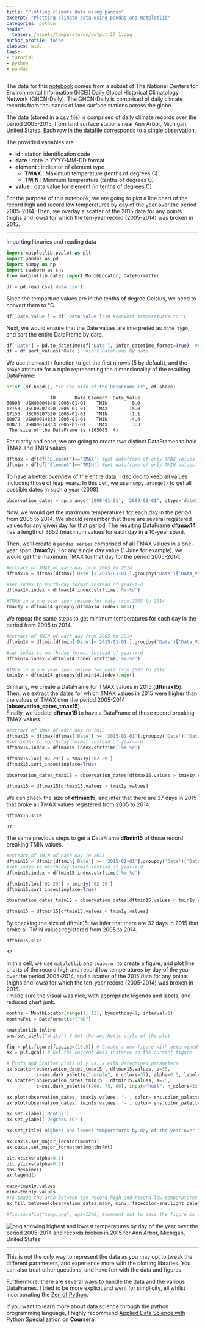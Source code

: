 ```yaml
---
title: "Plotting climate data using pandas"
excerpt: "Plotting climate data using pandas and matplotlib"
categories: python
header:
  teaser: /assets/temperatures/output_27_1.png
author_profile: false
classes: wide
tags:
- tutorial
- python
- pandas
---
```


The data for this [notebook](https://github.com/meherbejaoui/meherbejaoui.github.io/blob/master/assets/temperatures/TemperatureBrokenRecords.ipynb) comes from a subset of The National Centers for Environmental Information (NCEI) Daily Global Historical Climatology Network (GHCN-Daily). The GHCN-Daily is comprised of daily climate records from thousands of land surface stations across the globe.

The data (stored in a [csv file](https://github.com/meherbejaoui/meherbejaoui.github.io/blob/master/assets/temperatures/data.csv)) is comprised of daily climate records over the period 2005-2015, from land surface stations near Ann Arbor, Michigan, United States.
Each row in the datafile corresponds to a single observation.

The provided variables are :
- **id** : station identification code
- **date** : date in YYYY-MM-DD format
- **element** : indicator of element type
    - **TMAX** : Maximum temperature (tenths of degrees C)
    - **TMIN** : Minimum temperature (tenths of degrees C)
- **value** : data value for element (in tenths of degrees C)

For the purpose of this notebook, we are going to plot a line chart of the record high and record low temperatures by day of the year over the period 2005-2014. Then, we overlay a scatter of the 2015 data for any points (highs and lows) for which the ten-year record (2005-2014) was broken in 2015.

***

Importing libraries and reading data


```python
import matplotlib.pyplot as plt
import pandas as pd
import numpy as np
import seaborn as sns
from matplotlib.dates import MonthLocator, DateFormatter

df = pd.read_csv('data.csv')
```

Since the temparture values are in the tenths of degree Celsius, we need to convert them to °C.


```python
df['Data_Value'] = df['Data_Value']/10 #convert temperatures to °C
```

Next, we would ensure that the Date values are interpreted as `date type`, and sort the entire DataFrame by date.


```python
df['Date'] = pd.to_datetime(df['Date'], infer_datetime_format=True)  #convert to date type
df = df.sort_values('Date')  #sort DataFrame by date
```

We use the `head()` function to get the first n rows (5 by default), and the `shape` attribute for a tuple representing the dimensionality of the resulting DataFrame:


```python
print (df.head(), "\n The size of the DataFrame is", df.shape)
```

                    ID       Date Element  Data_Value
    60995  USW00004848 2005-01-01    TMIN         0.0
    17153  USC00207320 2005-01-01    TMAX        15.0
    17155  USC00207320 2005-01-01    TMIN        -1.1
    10079  USW00014833 2005-01-01    TMIN        -4.4
    10073  USW00014833 2005-01-01    TMAX         3.3
     The size of the DataFrame is (165085, 4)


For clarity and ease, we are going to create two distinct DataFrames to hold TMAX and TMIN values.


```python
dftmax = df[df['Element']=='TMAX'] #get dataframe of only TMAX values
dftmin = df[df['Element']=='TMIN'] #get dataframe of only TMIN values
```

To have a better overview of the entire data, I decided to keep all values including those of leap years. In this cell, we use `numpy.arange()` to get all possible dates in such a year (2008).


```python
observation_dates = np.arange('2008-01-01', '2009-01-01', dtype='datetime64[D]')
```

Now, we would get the maximum temperatures for each day in the period from 2005 to 2014. We should remember that there are several registered values for any given day for that period. The resulting DataFrame **dftmax14** has a length of 3652 (maximum values for each day in a 10-year span).   

Then, we'll create a `pandas series` comprised of all TMAX values in a one-year span (**tmax1y**). For any single day value (1 June for example), we would get the maximum TMAX for that day for the period 2005-2014.


```python
#extract of TMAX of each day from 2005 to 2014
dftmax14 = dftmax[dftmax['Date']<'2015-01-01'].groupby('Date')['Data_Value'].max()

#set index to month-day format instead of year-m-d
dftmax14.index = dftmax14.index.strftime('%m-%d')

#TMAX in a one year span resume for data from 2005 to 2014
tmax1y = dftmax14.groupby(dftmax14.index).max()
```

We repeat the same steps to get minimum temperatures for each day in the period from 2005 to 2014.


```python
#extract of TMIN of each day from 2005 to 2014
dftmin14 = dftmin[dftmin['Date']<'2015-01-01'].groupby('Date')['Data_Value'].min()

#set index to month-day format instead of year-m-d
dftmin14.index = dftmin14.index.strftime('%m-%d')

#TMIN in a one year span resume for data from 2005 to 2014
tmin1y = dftmin14.groupby(dftmin14.index).min()
```

Similarly, we create a DataFrame for TMAX values in 2015 (**dftmax15**).   
Then, we extract the dates for which TMAX values in 2015 were higher than the values of TMAX over the period 2005-2014 (**observation_dates_tmax15**).   
Finally, we update **dftmax15** to have a DataFrame of those record breaking TMAX values.


```python
#extract of TMAX of each day in 2015
dftmax15 = dftmax[dftmax['Date'] >= '2015-01-01'].groupby('Date')['Data_Value'].max()
#set index to month-day format instead of year-m-d
dftmax15.index = dftmax15.index.strftime('%m-%d')

dftmax15.loc['02-29'] = tmax1y['02-29']
dftmax15.sort_index(inplace=True)

observation_dates_tmax15 = observation_dates[dftmax15.values > tmax1y.values]

dftmax15 = dftmax15[dftmax15.values > tmax1y.values]
```

We can check the size of **dftmax15**, and infer that there are 37 days in 2015 that broke all TMAX values registered from 2005 to 2014.


```python
dftmax15.size
```




    37



The same previous steps to get a DataFrame **dftmin15** of those record breaking TMIN values.


```python
#extract of TMIN of each day in 2015
dftmin15 = dftmin[dftmin['Date'] >= '2015-01-01'].groupby('Date')['Data_Value'].min()
#set index to month-day format instead of year-m-d
dftmin15.index = dftmin15.index.strftime('%m-%d')

dftmin15.loc['02-29'] = tmin1y['02-29']
dftmin15.sort_index(inplace=True)

observation_dates_tmin15 = observation_dates[dftmin15.values < tmin1y.values]

dftmin15 = dftmin15[dftmin15.values < tmin1y.values]
```

By checking the size of dftmin15, we infer that there are 32 days in 2015 that broke all TMIN values registered from 2005 to 2014.


```python
dftmin15.size
```




    32



In this cell, we use `matplotlib` and `seaborn ` to create a figure, and plot line charts of the record high and record low temperatures by day of the year over the period 2005-2014, and a scatter of the 2015 data for any points (highs and lows) for which the ten-year record (2005-2014) was broken in 2015.   
I made sure the visual was nice, with appropriate legends and labels, and reduced chart junk.


```python
months = MonthLocator(range(1, 13), bymonthday=1, interval=1)
monthsFmt = DateFormatter("%b")

%matplotlib inline
sns.set_style("white") # Set the aesthetic style of the plot

fig = plt.figure(figsize=(10,5)) # Create a new figure with determined figsize parameter
ax = plt.gca() # Get the current Axes instance on the current figure

# Plots and Scatter plots of y vs. x with determined parameters
ax.scatter(observation_dates_tmax15 , dftmax15.values, s=35,
           c=sns.dark_palette("purple", n_colors=37), alpha=0.5, label='2005-2014 record high broken' )
ax.scatter(observation_dates_tmin15 , dftmin15.values, s=25,
           c=sns.dark_palette((260, 75, 60), input="husl", n_colors=32), alpha=0.9, label='2005-2014 record low broken' )

ax.plot(observation_dates, tmax1y.values, '-', color= sns.color_palette("Reds")[-2], label='High', alpha=0.7, linewidth=1)
ax.plot(observation_dates, tmin1y.values, '-', color= sns.color_palette("Blues")[-2], label='Low', alpha=0.7, linewidth=1)

ax.set_xlabel('Months')
ax.set_ylabel('Degrees (C)')

ax.set_title('Highest and lowest temperatures by day of the year over the period 2005-2014 \n and records broken in 2015 for Ann Arbor, Michigan, United States')

ax.xaxis.set_major_locator(months)
ax.xaxis.set_major_formatter(monthsFmt)

plt.xticks(alpha=0.5)
plt.yticks(alpha=0.5)
sns.despine()
ax.legend()

maxv=tmax1y.values
minv=tmin1y.values
#To shade the area between the record high and record low temperatures for each day
ax.fill_between(observation_dates,maxv, minv, facecolor=sns.light_palette("lightgrey")[4], alpha=0.2)

#fig.savefig("temp.png", dpi=1200) #comment out to save the figure in png format (reduce dpi to get smaller files)
```









![png showing highest and lowest temperatures by day of the year over the period 2005-2014 and records broken in 2015 for Ann Arbor, Michigan, United States](/assets/temperatures/output_27_1.png)



***   
This is not the only way to represent the data as you may opt to tweak the different parameters, and experience more with the plotting libraries. You can also treat other questions, and have fun with the data and figures.   

Furthermore, there are several ways to handle the data and the various DataFrames. I tried to be more explicit and went for simplicity, all whilst incorporating the [Zen of Python](https://www.python.org/dev/peps/pep-0020/#id2).

If you want to learn more about data science through the python programming language,  I highly recommend [Applied Data Science with Python Specialization](https://www.coursera.org/specializations/data-science-python) on **Coursera**.
